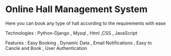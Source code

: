 # Online Hall Management System
 Here you can book any type of hall according to the requirements with ease
 
 Technologies : Python-Django , Mysql , Html ,CSS , JavaScript

Features : Easy Booking , Dynamic Data , Email Notifications , Easy to Cancle and Book , User Authentication
